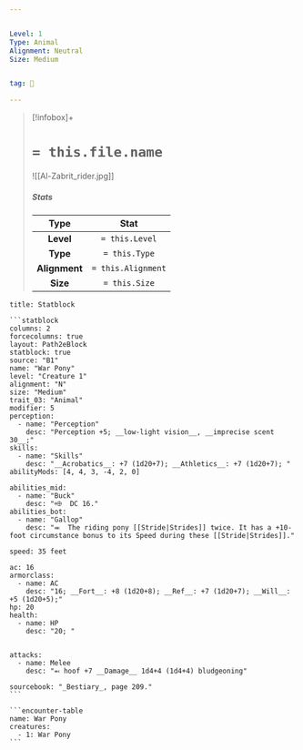 ```yaml
---


Level: 1
Type: Animal
Alignment: Neutral
Size: Medium


tag: 👹

---
```



> [!infobox]+
> #  `= this.file.name`
> ![[Al-Zabrit_rider.jpg]]
> ##### Stats
> Type | Stat |
> :---:|:---:|
> **Level** | `= this.Level` |
> **Type** | `= this.Type` |
> **Alignment** | `= this.Alignment` |
> **Size** | `= this.Size` |



````ad-info
title: Statblock

```statblock
columns: 2
forcecolumns: true
layout: Path2eBlock
statblock: true
source: "B1"
name: "War Pony"
level: "Creature 1"
alignment: "N"
size: "Medium"
trait_03: "Animal"
modifier: 5
perception:
  - name: "Perception"
    desc: "Perception +5; __low-light vision__, __imprecise scent 30__;"
skills:
  - name: "Skills"
    desc: "__Acrobatics__: +7 (1d20+7); __Athletics__: +7 (1d20+7); "
abilityMods: [4, 4, 3, -4, 2, 0]

abilities_mid:
  - name: "Buck"
    desc: "⬲  DC 16."
abilities_bot:
  - name: "Gallop"
    desc: "⬺  The riding pony [[Stride|Strides]] twice. It has a +10-foot circumstance bonus to its Speed during these [[Stride|Strides]]."

speed: 35 feet

ac: 16
armorclass:
  - name: AC
    desc: "16; __Fort__: +8 (1d20+8); __Ref__: +7 (1d20+7); __Will__: +5 (1d20+5);"
hp: 20
health:
  - name: HP
    desc: "20; "


attacks:
  - name: Melee
    desc: "⬻ hoof +7 __Damage__ 1d4+4 (1d4+4) bludgeoning"

sourcebook: "_Bestiary_, page 209."
```

```encounter-table
name: War Pony
creatures:
  - 1: War Pony
```

````


